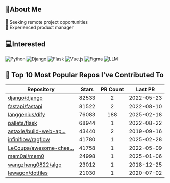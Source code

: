 ## 💫About Me 
👯 Seeking remote project opportunities   
🌱 Experienced product manager

## 💻Interested
![Python](https://img.shields.io/badge/python-3670A0?style=for-the-badge&logo=python&logoColor=ffdd54) ![Django](https://img.shields.io/badge/django-%23092E20.svg?style=for-the-badge&logo=django&logoColor=white) ![Flask](https://img.shields.io/badge/flask-%23000.svg?style=for-the-badge&logo=flask&logoColor=white) ![Vue.js](https://img.shields.io/badge/vuejs-%2335495e.svg?style=for-the-badge&logo=vuedotjs&logoColor=%234FC08D)  ![Figma](https://img.shields.io/badge/figma-%23F24E1E.svg?style=for-the-badge&logo=figma&logoColor=white) ![LLM](https://img.shields.io/badge/LLM-%23412991.svg?style=for-the-badge&logo=openai&logoColor=white)

## 🌟 Top 10 Most Popular Repos I've Contributed To

| Repository | Stars | PR Count | Last PR |
|-----|:---:|:---:|:---:|
| [django/django](https://github.com/django/django) | 82533 | 2 | 2022-05-23 |
| [fastapi/fastapi](https://github.com/fastapi/fastapi) | 81522 | 2 | 2022-08-10 |
| [langgenius/dify](https://github.com/langgenius/dify) | 76083 | 188 | 2025-02-18 |
| [pallets/flask](https://github.com/pallets/flask) | 68944 | 1 | 2022-08-22 |
| [astaxie/build-web-ap...](https://github.com/astaxie/build-web-application-with-golang) | 43440 | 2 | 2019-09-16 |
| [infiniflow/ragflow](https://github.com/infiniflow/ragflow) | 41780 | 1 | 2025-02-28 |
| [LeCoupa/awesome-chea...](https://github.com/LeCoupa/awesome-cheatsheets) | 41758 | 1 | 2022-05-09 |
| [mem0ai/mem0](https://github.com/mem0ai/mem0) | 24998 | 1 | 2025-01-06 |
| [wangzheng0822/algo](https://github.com/wangzheng0822/algo) | 23012 | 1 | 2018-12-25 |
| [lewagon/dotfiles](https://github.com/lewagon/dotfiles) | 21030 | 1 | 2020-07-02 |

